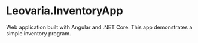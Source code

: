 # Leovaria.InventoryApp
Web application built with Angular and .NET Core. This app demonstrates a simple inventory program.
